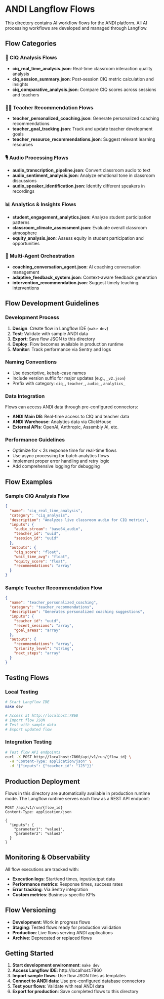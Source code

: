 # ANDI Langflow Flows

This directory contains AI workflow flows for the ANDI platform. All AI processing workflows are developed and managed through Langflow.

## Flow Categories

### 🎯 CIQ Analysis Flows
- **ciq_real_time_analysis.json**: Real-time classroom interaction quality analysis
- **ciq_session_summary.json**: Post-session CIQ metric calculation and insights
- **ciq_comparative_analysis.json**: Compare CIQ scores across sessions and teachers

### 👩‍🏫 Teacher Recommendation Flows
- **teacher_personalized_coaching.json**: Generate personalized coaching recommendations
- **teacher_goal_tracking.json**: Track and update teacher development goals
- **teacher_resource_recommendations.json**: Suggest relevant learning resources

### 🎙️ Audio Processing Flows
- **audio_transcription_pipeline.json**: Convert classroom audio to text
- **audio_sentiment_analysis.json**: Analyze emotional tone in classroom discussions
- **audio_speaker_identification.json**: Identify different speakers in recordings

### 📊 Analytics & Insights Flows
- **student_engagement_analytics.json**: Analyze student participation patterns
- **classroom_climate_assessment.json**: Evaluate overall classroom atmosphere
- **equity_analysis.json**: Assess equity in student participation and opportunities

### 🤖 Multi-Agent Orchestration
- **coaching_conversation_agent.json**: AI coaching conversation management
- **adaptive_feedback_system.json**: Context-aware feedback generation
- **intervention_recommendation.json**: Suggest timely teaching interventions

## Flow Development Guidelines

### Development Process
1. **Design**: Create flow in Langflow IDE (`make dev`)
2. **Test**: Validate with sample ANDI data
3. **Export**: Save flow JSON to this directory
4. **Deploy**: Flow becomes available in production runtime
5. **Monitor**: Track performance via Sentry and logs

### Naming Conventions
- Use descriptive, kebab-case names
- Include version suffix for major updates (e.g., `_v2.json`)
- Prefix with category: `ciq_`, `teacher_`, `audio_`, `analytics_`

### Data Integration
Flows can access ANDI data through pre-configured connectors:
- **ANDI Main DB**: Real-time access to CIQ and teacher data
- **ANDI Warehouse**: Analytics data via ClickHouse
- **External APIs**: OpenAI, Anthropic, Assembly AI, etc.

### Performance Guidelines
- Optimize for < 2s response time for real-time flows
- Use async processing for batch analytics flows
- Implement proper error handling and retry logic
- Add comprehensive logging for debugging

## Flow Examples

### Sample CIQ Analysis Flow
```json
{
  "name": "ciq_real_time_analysis",
  "category": "ciq_analysis",
  "description": "Analyzes live classroom audio for CIQ metrics",
  "inputs": {
    "audio_stream": "base64_audio",
    "teacher_id": "uuid",
    "session_id": "uuid"
  },
  "outputs": {
    "ciq_score": "float",
    "wait_time_avg": "float", 
    "equity_score": "float",
    "recommendations": "array"
  }
}
```

### Sample Teacher Recommendation Flow
```json
{
  "name": "teacher_personalized_coaching",
  "category": "teacher_recommendations",
  "description": "Generates personalized coaching suggestions",
  "inputs": {
    "teacher_id": "uuid",
    "recent_sessions": "array",
    "goal_areas": "array"
  },
  "outputs": {
    "recommendations": "array",
    "priority_level": "string",
    "next_steps": "array"
  }
}
```

## Testing Flows

### Local Testing
```bash
# Start Langflow IDE
make dev

# Access at http://localhost:7860
# Import flow JSON
# Test with sample data
# Export updated flow
```

### Integration Testing
```bash
# Test flow API endpoints
curl -X POST http://localhost:7860/api/v1/run/{flow_id} \
  -H "Content-Type: application/json" \
  -d '{"inputs": {"teacher_id": "123"}}'
```

## Production Deployment

Flows in this directory are automatically available in production runtime mode. The Langflow runtime serves each flow as a REST API endpoint:

```
POST /api/v1/run/{flow_id}
Content-Type: application/json

{
  "inputs": {
    "parameter1": "value1",
    "parameter2": "value2"
  }
}
```

## Monitoring & Observability

All flow executions are tracked with:
- **Execution logs**: Start/end times, input/output data
- **Performance metrics**: Response times, success rates
- **Error tracking**: Via Sentry integration
- **Custom metrics**: Business-specific KPIs

## Flow Versioning

- **Development**: Work in progress flows
- **Staging**: Tested flows ready for production validation  
- **Production**: Live flows serving ANDI applications
- **Archive**: Deprecated or replaced flows

## Getting Started

1. **Start development environment**: `make dev`
2. **Access Langflow IDE**: http://localhost:7860
3. **Import sample flows**: Use flow JSON files as templates
4. **Connect to ANDI data**: Use pre-configured database connectors
5. **Test your flows**: Validate with real ANDI data
6. **Export for production**: Save completed flows to this directory